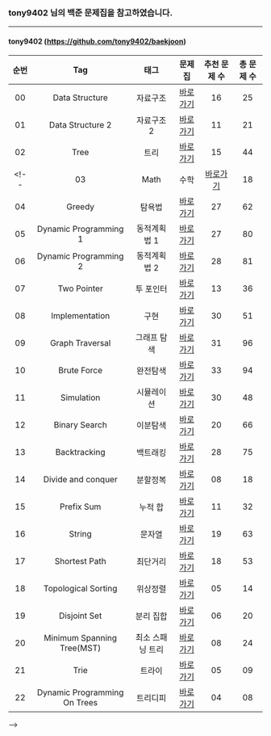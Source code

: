 ### tony9402 님의 백준 문제집을 참고하였습니다.
<hr>

#### tony9402 (https://github.com/tony9402/baekjoon)

| 순번 | Tag                          | 태그                | 문제집    | 추천 문제 수 | 총 문제 수 |
| :--: | :--------------------------: | :-----------------: | :------:  | :---------:  | :------: |
| 00 | Data Structure | 자료구조 | [바로가기](./data_structure) | 16 | 25 |
| 01 | Data Structure 2 | 자료구조 2 | [바로가기](./data_structure2) | 11 | 21 |
| 02 | Tree | 트리 | [바로가기](./tree) | 15 | 44 |
<!-- | 03 | Math | 수학 | [바로가기](./math) | 18 | 29 |
| 04 | Greedy | 탐욕법 | [바로가기](./greedy) | 27 | 62 |
| 05 | Dynamic Programming 1 | 동적계획법 1 | [바로가기](./dynamic_programming_1) | 27 | 80 |
| 06 | Dynamic Programming 2 | 동적계획법 2 | [바로가기](./dynamic_programming_2) | 28 | 81 |
| 07 | Two Pointer | 투 포인터 | [바로가기](./two_pointer) | 13 | 36 |
| 08 | Implementation | 구현 | [바로가기](./implementation) | 30 | 51 |
| 09 | Graph Traversal | 그래프 탐색 | [바로가기](./graph_traversal) | 31 | 96 |
| 10 | Brute Force | 완전탐색 | [바로가기](./brute_force) | 33 | 94 |
| 11 | Simulation | 시뮬레이션 | [바로가기](./simulation) | 30 | 48 |
| 12 | Binary Search | 이분탐색 | [바로가기](./binary_search) | 20 | 66 |
| 13 | Backtracking | 백트래킹 | [바로가기](./backtracking) | 28 | 75 |
| 14 | Divide and conquer | 분할정복 | [바로가기](./divide_and_conquer) | 08 | 18 |
| 15 | Prefix Sum | 누적 합 | [바로가기](./prefix_sum) | 11 | 32 |
| 16 | String | 문자열 | [바로가기](./string) | 19 | 63 |
| 17 | Shortest Path | 최단거리 | [바로가기](./shortest_path) | 18 | 53 |
| 18 | Topological Sorting | 위상정렬 | [바로가기](./topological_sorting) | 05 | 14 |
| 19 | Disjoint Set | 분리 집합 | [바로가기](./disjoint_set) | 06 | 20 |
| 20 | Minimum Spanning Tree(MST) | 최소 스패닝 트리 | [바로가기](./minimum_spanning_tree) | 08 | 24 |
| 21 | Trie | 트라이 | [바로가기](./trie) | 05 | 09 |
| 22 | Dynamic Programming On Trees | 트리디피 | [바로가기](./dynamic_programming_on_trees) | 04 | 08 |
 -->
